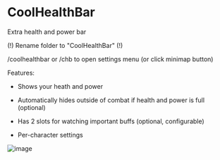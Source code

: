 # CoolHealthBar

Extra health and power bar

(!) Rename folder to "CoolHealthBar" (!)

/coolhealthbar or /chb to open settings menu (or click minimap button)

Features:
- Shows your heath and power
- Automatically hides outside of combat if health and power is full (optional)
- Has 2 slots for watching important buffs (optional, configurable)

- Per-character settings

![image](https://github.com/user-attachments/assets/f92d092a-ebfe-4042-80d6-c7678bc8b8a6)

